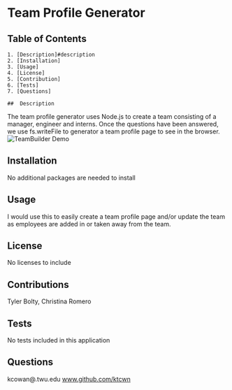 # Team Profile Generator

## Table of Contents

    1. [Description]#description
    2. [Installation]
    3. [Usage]
    4. [License]
    5. [Contribution]
    6. [Tests]
    7. [Questions]

    ##  Description

The team profile generator uses Node.js to create a team consisting of a manager, engineer and interns. Once the questions have been answered, we use fs.writeFile to generator a team profile page to see in the browser.
![TeamBuilder Demo](./teamDemo.gif)

## Installation

No additional packages are needed to install

## Usage

I would use this to easily create a team profile page and/or update the team as employees are added in or taken away from the team.

## License

No licenses to include

## Contributions

Tyler Bolty, Christina Romero

## Tests

No tests included in this application

## Questions

kcowan@.twu.edu
www.github.com/ktcwn

